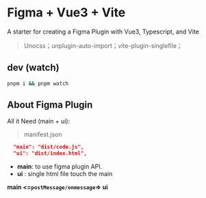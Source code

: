 # Figma + Vue3 + Vite

A starter for creating a Figma Plugin with Vue3, Typescript, and Vite

> Unocss；unplugin-auto-import；vite-plugin-singlefile；

## dev (watch)

```bash
pnpm i && pnpm watch
```


## About Figma Plugin 

All it Need (main + ui):

> manifest.json

```json
  "main": "dist/code.js",
  "ui": "dist/index.html",
```

- **main**: to use figma plugin API.
- **ui**  : single html file touch the main

**main <=`postMessage/onmessage`=> ui**